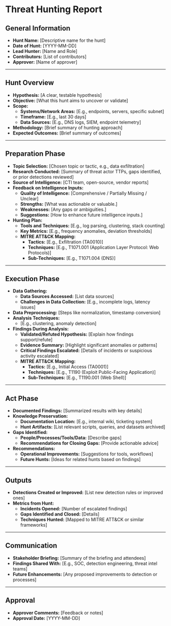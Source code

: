 # Threat Hunting Report

## General Information

- **Hunt Name:** [Descriptive name for the hunt]
- **Date of Hunt:** [YYYY-MM-DD]
- **Lead Hunter:** [Name and Role]
- **Contributors:** [List of contributors]
- **Approver:** [Name of approver]

---

## Hunt Overview

- **Hypothesis:** [A clear, testable hypothesis]
- **Objective:** [What this hunt aims to uncover or validate]
- **Scope:**
  - **Systems/Network Areas:** [E.g., endpoints, servers, specific subnet]
  - **Timeframe:** [E.g., last 30 days]
  - **Data Sources:** [E.g., DNS logs, SIEM, endpoint telemetry]
- **Methodology:** [Brief summary of hunting approach]
- **Expected Outcomes:** [Brief summary of outcomes]

---

## Preparation Phase

- **Topic Selection:** [Chosen topic or tactic, e.g., data exfiltration]
- **Research Conducted:** [Summary of threat actor TTPs, gaps identified, or prior detections reviewed]
- **Source of Intelligence:** [CTI team, open-source, vendor reports]
- **Feedback on Intelligence Inputs:**
  - **Quality of Intelligence:** [Comprehensive / Partially Missing / Unclear]
  - **Strengths:** [What was actionable or valuable.]
  - **Weaknesses:** [Any gaps or ambiguities.]
  - **Suggestions:** [How to enhance future intelligence inputs.]
- **Hunting Plan:**
  - **Tools and Techniques:** [E.g., log parsing, clustering, stack counting]
  - **Key Metrics:** [E.g., frequency anomalies, deviation thresholds]
  - **MITRE ATT&CK Mapping:**
    - **Tactics:** [E.g., Exfiltration (TA0010)]
    - **Techniques:** [E.g., T1071.001 (Application Layer Protocol: Web Protocols)]
    - **Sub-Techniques:** [E.g., T1071.004 (DNS)]

---

## Execution Phase

- **Data Gathering:**
  - **Data Sources Accessed:** [List data sources]
  - **Challenges in Data Collection:** [E.g., incomplete logs, latency issues]
- **Data Preprocessing:** [Steps like normalization, timestamp conversion]
- **Analysis Techniques:**
  - [E.g., clustering, anomaly detection]
- **Findings During Analysis:**
  - **Validated/Refuted Hypothesis:** [Explain how findings support/refute]
  - **Evidence Summary:** [Highlight significant anomalies or patterns]
  - **Critical Findings Escalated:** [Details of incidents or suspicious activity escalated]
  - **MITRE ATT&CK Mapping:**
    - **Tactics:** [E.g., Initial Access (TA0001)]
    - **Techniques:** [E.g., T1190 (Exploit Public-Facing Application)]
    - **Sub-Techniques:** [E.g., T1190.001 (Web Shell)]

---

## Act Phase

- **Documented Findings:** [Summarized results with key details]
- **Knowledge Preservation:**
  - **Documentation Location:** [E.g., internal wiki, ticketing system]
  - **Hunt Artifacts:** [List relevant scripts, queries, and datasets archived]
- **Gaps Identified:**
  - **People/Processes/Tools/Data:** [Describe gaps]
  - **Recommendations for Closing Gaps:** [Provide actionable advice]
- **Recommendations:**
  - **Operational Improvements:** [Suggestions for tools, workflows]
  - **Future Hunts:** [Ideas for related hunts based on findings]

---

## Outputs

- **Detections Created or Improved:** [List new detection rules or improved ones]
- **Metrics from Hunt:**
  - **Incidents Opened:** [Number of escalated findings]
  - **Gaps Identified and Closed:** [Details]
  - **Techniques Hunted:** [Mapped to MITRE ATT&CK or similar frameworks]

---

## Communication

- **Stakeholder Briefing:** [Summary of the briefing and attendees]
- **Findings Shared With:** [E.g., SOC, detection engineering, threat intel teams]
- **Future Enhancements:** [Any proposed improvements to detection or processes]

---

## Approval

- **Approver Comments:** [Feedback or notes]
- **Approval Date:** [YYYY-MM-DD]
